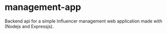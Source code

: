 # management-app
 Backend api for a simple Influencer management web application made with (Nodejs and Expressjs).
